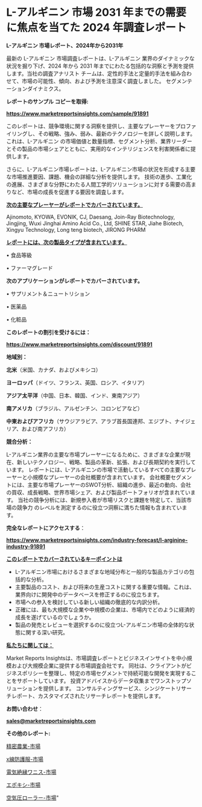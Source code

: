 # L-アルギニン 市場 2031 年までの需要に焦点を当てた 2024 年調査レポート

<strong>L-アルギニン 市場レポート、2024年から2031年</strong>

最新の L-アルギニン 市場調査レポートは、L-アルギニン 業界のダイナミックな状況を掘り下げ、2024 年から 2031 年までにわたる包括的な洞察と予測を提供します。当社の調査アナリスト チームは、定性的手法と定量的手法を組み合わせて、市場の可能性、傾向、および予測を注意深く調査しました。 セグメンテーションダイナミクス。



<strong>レポートのサンプル コピーを取得:</strong> <a href=https://www.marketreportsinsights.com/sample/91891>

<strong><u>https://www.marketreportsinsights.com/sample/91891</u></strong></a>

このレポートは、競争環境に関する洞察を提供し、主要なプレーヤーをプロファイリングし、その戦略、強み、弱み、最新のテクノロジーを詳しく説明します。 これは、L-アルギニン の市場価値と数量指標、セグメント分析、業界リーダーとその製品の市場シェアとともに、実用的なインテリジェンスを利害関係者に提供します。

さらに、L-アルギニン市場レポートは、L-アルギニン市場の状況を形成する主要な市場推進要因、課題、機会の詳細な分析を提供します。 技術の進歩、工業化の進展、さまざまな分野にわたる人間工学的ソリューションに対する需要の高まりなど、市場の成長を促進する要因を調査します。



<strong><u>次の主要なプレーヤーがレポートでカバーされています。</u></strong>

Ajinomoto, KYOWA, EVONIK, CJ, Daesang, Join-Ray Biotechnology, Jingjing, Wuxi Jinghai Amino Acid Co., Ltd, SHINE STAR, Jiahe Biotech, Xingyu Technology, Long teng biotech, JIRONG PHARM



<strong><u><b>レポートには、次の製品タイプが含まれています。</b></u></strong>

• 食品等級

• ファーマグレード



<strong><b>次のアプリケーションがレポートでカバーされています。</b></strong>

• サプリメント＆ニュートリション

• 医薬品

• 化粧品



<strong><b>このレポートの割引を受けるには：</b></strong><a href=https://www.marketreportsinsights.com/discount/91891>

<strong><u>https://www.marketreportsinsights.com/discount/91891</u></strong></a>



<strong>地域別：</strong>



<strong>北米</strong>（米国、カナダ、およびメキシコ）



<strong>ヨーロッパ</strong>（ドイツ、フランス、英国、ロシア、イタリア）



<strong>アジア太平洋</strong>（中国、日本、韓国、インド、東南アジア）



<strong>南アメリカ</strong>（ブラジル、アルゼンチン、コロンビアなど）



<strong>中東およびアフリカ</strong>（サウジアラビア、アラブ首長国連邦、エジプト、ナイジェリア、および南アフリカ）



<strong>競合分析：</strong>

L-アルギニン業界の主要な市場プレーヤーになるために、さまざまな企業が現在、新しいテクノロジー、戦略、製品の革新、拡張、および長期契約を実行しています。 レポートには、L-アルギニンの市場で活動しているすべての主要なプレーヤーと小規模なプレーヤーの会社概要が含まれています。 会社概要セグメントには、主要な市場プレーヤーのSWOT分析、組織の進歩、最近の動向、会社の買収、成長戦略、世界市場シェア、および製品ポートフォリオが含まれています。 当社の競争分析には、新規参入者が市場リスクと課題を特定して、当該市場の競争力 のレベルを測定するのに役立つ洞察に満ちた情報も含まれています。



<strong>完全なレポートにアクセスする</strong>：

<a href=https://www.marketreportsinsights.com/industry-forecast/l-arginine-industry-91891>

<strong><u>https://www.marketreportsinsights.com/industry-forecast/l-arginine-industry-91891</u></strong></a>



<strong><u><b>このレポートでカバーされているキーポイントは</b></u></strong>
<ul>
  <li>L-アルギニン市場におけるさまざまな地域分布と一般的な製品カテゴリの包括的な分析。</li>
  <li>主要製品のコスト、および将来の生産コストに関する重要な情報。これは、業界向けに開発中のデータベースを修正するのに役立ちます。</li>
  <li>市場への参入を検討している新しい組織の徹底的な内訳分析。</li>
  <li>正確には、最も大規模な企業や中規模の企業は、市場内でどのように経済的成長を遂げているのでしょうか。</li>
  <li>製品の発売とレビューを選択するのに役立つL-アルギニン市場の全体的な状態に関する深い研究。</li>
</ul>


<strong><u><b>私たちに関しては：</b></u></strong>

Market Reports Insightsは、市場調査レポートとビジネスインサイトを中小規模および大規模企業に提供する市場調査会社です。 同社は、クライアントがビジネスポリシーを整理し、特定の市場セグメントで持続可能な開発を実現することをサポートしています。 投資アドバイスからデータ収集までワンストップソリューションを提供します。 コンサルティングサービス、シンジケートリサーチレポート、カスタマイズされたリサーチレポートを提供します。



<strong><b>お問い合わせ</b></strong>：

<a href=mailto:sales@marketreportsinsights.com>

<strong><u>sales@marketreportsinsights.com</u></strong></a>



<strong>その他のレポート:</strong>

<a href=https://www.linkedin.com/pulse/精密農業-市場-2023-swot-分析と成長率-2030-data-dive-discoveries-24-analysis-ococf/>精密農業-市場</a>

<a href=https://www.linkedin.com/pulse/x線防護服-市場-2023-推進要因と成長機会-2030-trendsetters-testimonials-360-anal-xgupf/>x線防護服-市場</a>

<a href=https://www.linkedin.com/pulse/電気絶縁ワニス-市場-2030-年までの需要に焦点を当てた-2023-hncgc/>電気絶縁ワニス-市場</a>

<a href=https://www.linkedin.com/pulse/エポキシ-市場-2030-年までの需要に焦点を当てた-2023-年調査レポート-pr-news-hub-omkkf/>エポキシ-市場</a>

<a href=https://www.linkedin.com/pulse/空気圧ローラー-市場-2023-新興市場-将来の動向と市場需要-2030-jeilf/>空気圧ローラー-市場</a>"
